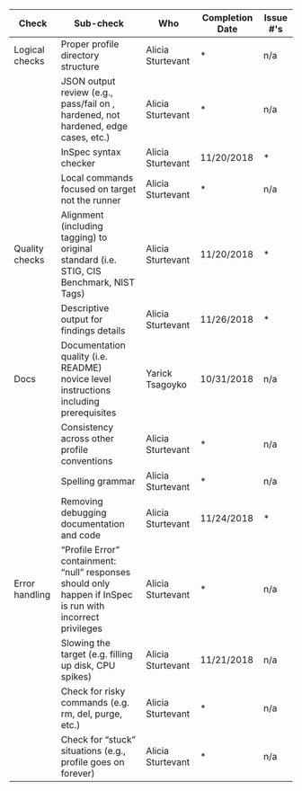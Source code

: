 | Check          | Sub-check                                                                         | Who | Completion Date | Issue #'s |
|----------------|-----------------------------------------------------------------------------------|-----|-----------------|-----------|
|Logical checks| Proper profile directory structure							|Alicia Sturtevant|*|n/a|
||JSON output review (e.g., pass/fail on ,<br>hardened, not hardened, edge cases, etc.)|Alicia Sturtevant|*|n/a|
||InSpec syntax checker|Alicia Sturtevant|11/20/2018|*|
||Local commands focused on target not the runner|Alicia Sturtevant|*|n/a|
|Quality checks|Alignment (including tagging) to original<br> standard (i.e. STIG, CIS Benchmark, NIST Tags)|Alicia Sturtevant|11/20/2018|*|
||Descriptive output for findings details|Alicia Sturtevant|11/26/2018|*|
|Docs|Documentation quality (i.e. README)<br> novice level instructions including prerequisites|Yarick Tsagoyko|10/31/2018|n/a|
||Consistency across other profile conventions |Alicia Sturtevant|*|n/a|
||Spelling grammar|Alicia Sturtevant|*|n/a|
||Removing debugging documentation and code|Alicia Sturtevant|11/24/2018|*|
| Error handling |“Profile Error” containment: “null” responses <br>should only happen if InSpec is run with incorrect privileges|Alicia Sturtevant|*|n/a|
||Slowing the target (e.g. filling up disk, CPU spikes)|Alicia Sturtevant|11/21/2018|n/a|
||Check for risky commands (e.g. rm, del, purge, etc.)|Alicia Sturtevant|*|n/a|
||Check for “stuck” situations (e.g., profile goes on forever)|Alicia Sturtevant|*|n/a|
